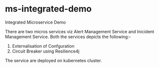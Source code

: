 # ms-integrated-demo
Integrated Microservice Demo 

There are two micros services viz Alert Management Service and Inicident Management Service. Both the services depicts the following:-
1. Externalisation of Confguration
2. Circuit Breaker using Resilience4j

The service are deployed on kubernetes cluster.

